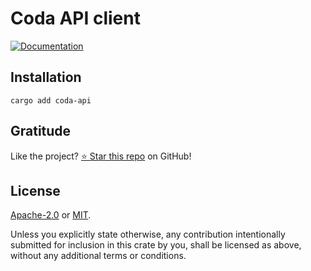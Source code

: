 <!-- DO NOT EDIT -->
<!-- This file is automatically generated by README.ts. -->
<!-- Edit README.ts if you want to make changes. -->

# Coda API client

[![Documentation](https://docs.rs/coda-api/badge.svg)](https://docs.rs/coda-api)

## Installation

```shell
cargo add coda-api
```

## Gratitude

Like the project? [⭐ Star this repo](https://github.com/DenisGorbachev/coda-api) on GitHub!

## License

[Apache-2.0](LICENSE-APACHE) or [MIT](LICENSE-MIT).

Unless you explicitly state otherwise, any contribution intentionally submitted for inclusion in this crate by you, shall be licensed as above, without any additional terms or conditions.
